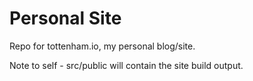 # Personal Site

Repo for tottenham.io, my personal blog/site.


Note to self - src/public will contain the site build output.

